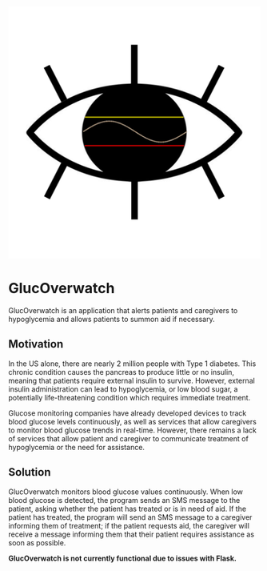 
![alt text](https://github.com/teamcharliegithub/glucoverwatch/blob/main/glucoverwatch.png "GlucOverwatch Logo")
# GlucOverwatch

GlucOverwatch is an application that alerts patients and caregivers to hypoglycemia and allows patients to summon aid if necessary.

## Motivation

In the US alone, there are nearly 2 million people with Type 1 diabetes. This chronic condition causes the pancreas to produce little or no insulin, meaning that patients require external insulin to survive. However, external insulin administration can lead to hypoglycemia, or low blood sugar, a potentially life-threatening condition which requires immediate treatment.

Glucose monitoring companies have already developed devices to track blood glucose levels continuously, as well as services that allow caregivers to monitor blood glucose trends in real-time. However, there remains a lack of services that allow patient and caregiver to communicate treatment of hypoglycemia or the need for assistance. 


## Solution

GlucOverwatch monitors blood glucose values continuously. When low blood glucose is detected, the program sends an SMS message to the patient, asking whether the patient has treated or is in need of aid. If the patient has treated, the program will send an SMS message to a caregiver informing them of treatment; if the patient requests aid, the caregiver will receive a message informing them that their patient requires assistance as soon as possible.

**GlucOverwatch is not currently functional due to issues with Flask.**

